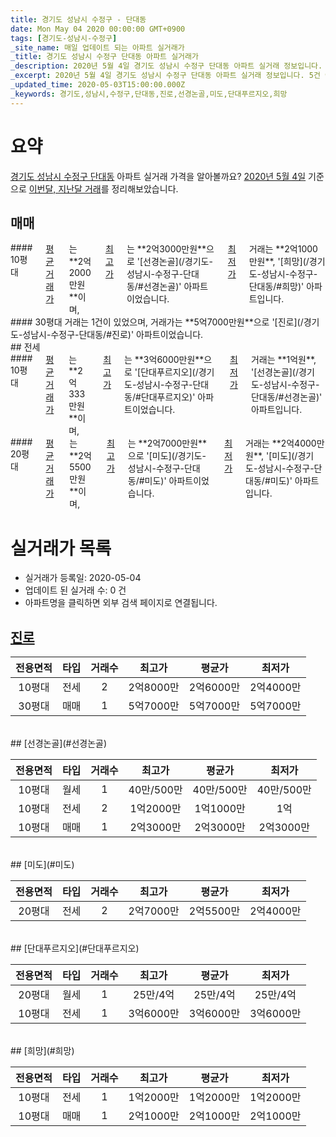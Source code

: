 ```yaml
---
title: 경기도 성남시 수정구 - 단대동
date: Mon May 04 2020 00:00:00 GMT+0900
tags: [경기도-성남시-수정구]
_site_name: 매일 업데이트 되는 아파트 실거래가
_title: 경기도 성남시 수정구 단대동 아파트 실거래가
_description: 2020년 5월 4일 경기도 성남시 수정구 단대동 아파트 실거래 정보입니다. 5건 아파트 정보가 있습니다.
_excerpt: 2020년 5월 4일 경기도 성남시 수정구 단대동 아파트 실거래 정보입니다. 5건 아파트 정보가 있습니다.
_updated_time: 2020-05-03T15:00:00.000Z
_keywords: 경기도,성남시,수정구,단대동,진로,선경논골,미도,단대푸르지오,희망
---
```





# 요약
<ins>경기도 성남시 수정구 단대동</ins> 아파트 실거래 가격을 알아볼까요? <ins>2020년 5월 4일</ins> 기준으로 <ins>이번달, 지난달 거래</ins>를 정리해보았습니다.

## 매매
<div class="container">
<div class="six columns" markdown="1">
#### 10평대
<ins>평균 거래가</ins>는 **2억2000만원**이며, <ins>최고가</ins>는 **2억3000만원**으로 '[선경논골](/경기도-성남시-수정구-단대동/#선경논골)' 아파트이었습니다. <ins>최저가</ins> 거래는 **2억1000만원**, '[희망](/경기도-성남시-수정구-단대동/#희망)' 아파트입니다.
</div>
<div class="six columns" markdown="1">
#### 30평대
거래는 1건이 있었으며, 거래가는 **5억7000만원**으로 '[진로](/경기도-성남시-수정구-단대동/#진로)' 아파트이었습니다.
</div>
</div>
## 전세
<div class="container">
<div class="six columns" markdown="1">
#### 10평대
<ins>평균 거래가</ins>는 **2억333만원**이며, <ins>최고가</ins>는 **3억6000만원**으로 '[단대푸르지오](/경기도-성남시-수정구-단대동/#단대푸르지오)' 아파트이었습니다. <ins>최저가</ins> 거래는 **1억원**, '[선경논골](/경기도-성남시-수정구-단대동/#선경논골)' 아파트입니다.
</div>
<div class="six columns" markdown="1">
#### 20평대
<ins>평균 거래가</ins>는 **2억5500만원**이며, <ins>최고가</ins>는 **2억7000만원**으로 '[미도](/경기도-성남시-수정구-단대동/#미도)' 아파트이었습니다. <ins>최저가</ins> 거래는 **2억4000만원**, '[미도](/경기도-성남시-수정구-단대동/#미도)' 아파트입니다.
</div>
</div>



# 실거래가 목록
- 실거래가 등록일: 2020-05-04
- 업데이트 된 실거래 수: 0 건
- 아파트명을 클릭하면 외부 검색 페이지로 연결됩니다.

## [진로](#진로)

|전용면적|타입|거래수|최고가|평균가|최저가|
|:---:|:---:|:---:|:---:|:---:|:---:|
|10평대|<span class="deal-type-2">전세</span>|2|2억8000만|2억6000만|2억4000만|
|30평대|<span class="deal-type-1">매매</span>|1|5억7000만|5억7000만|5억7000만|

<br/>
## [선경논골](#선경논골)

|전용면적|타입|거래수|최고가|평균가|최저가|
|:---:|:---:|:---:|:---:|:---:|:---:|
|10평대|<span class="deal-type-3">월세</span>|1|40만/500만|40만/500만|40만/500만|
|10평대|<span class="deal-type-2">전세</span>|2|1억2000만|1억1000만|1억|
|10평대|<span class="deal-type-1">매매</span>|1|2억3000만|2억3000만|2억3000만|

<br/>
## [미도](#미도)

|전용면적|타입|거래수|최고가|평균가|최저가|
|:---:|:---:|:---:|:---:|:---:|:---:|
|20평대|<span class="deal-type-2">전세</span>|2|2억7000만|2억5500만|2억4000만|

<br/>
## [단대푸르지오](#단대푸르지오)

|전용면적|타입|거래수|최고가|평균가|최저가|
|:---:|:---:|:---:|:---:|:---:|:---:|
|20평대|<span class="deal-type-3">월세</span>|1|25만/4억|25만/4억|25만/4억|
|10평대|<span class="deal-type-2">전세</span>|1|3억6000만|3억6000만|3억6000만|

<br/>
## [희망](#희망)

|전용면적|타입|거래수|최고가|평균가|최저가|
|:---:|:---:|:---:|:---:|:---:|:---:|
|10평대|<span class="deal-type-2">전세</span>|1|1억2000만|1억2000만|1억2000만|
|10평대|<span class="deal-type-1">매매</span>|1|2억1000만|2억1000만|2억1000만|

<br/>



